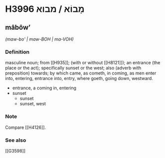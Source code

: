 # H3996 מָבוֹא / מבוא

## mâbôwʼ

_(maw-bo' | maw-BOH | ma-VOH)_

### Definition

masculine noun; from [[H935]]; (with or without [[H8121]]); an entrance (the place or the act); specifically sunset or the west; also (adverb with preposition) towards; by which came, as cometh, in coming, as men enter into, entering, entrance into, entry, where goeth, going down, westward.

- entrance, a coming in, entering
- sunset
    - sunset
    - sunset, west


### Note

Compare [[H4126]].

### See also

[[G3598]]

